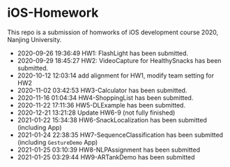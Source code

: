 # iOS-Homework

This repo is a submission of homworks of iOS development course 2020, Nanjing University. 

- 2020-09-26 19:36:49 HW1: FlashLight has been submitted.
- 2020-09-29 18:45:27 HW2: VideoCapture for HealthySnacks has been submitted.
- 2020-10-12 12:03:14 add alignment for HW1, modify team setting for HW2
- 2020-11-02 03:42:53 HW3-Calculator has been submitted. 
- 2020-11-16 01:04:34 HW4-ShoppingList has been submitted.
- 2020-11-22 17:11:36 HW5-DLExample has been submitted.
- 2020-12-21 13:21:28 Update HW6-9 (not fully finished)
- 2021-01-22 15:34:38 HW6-SnackLocalization has been submitted (including App)
- 2021-01-24 22:38:35 HW7-SequenceClassification has been submitted (including `GestureDemo` App)
- 2021-01-25 03:10:39 HW8-NLPAssignment has been submitted
- 2021-01-25 03:29:44 HW9-ARTankDemo has been submitted
